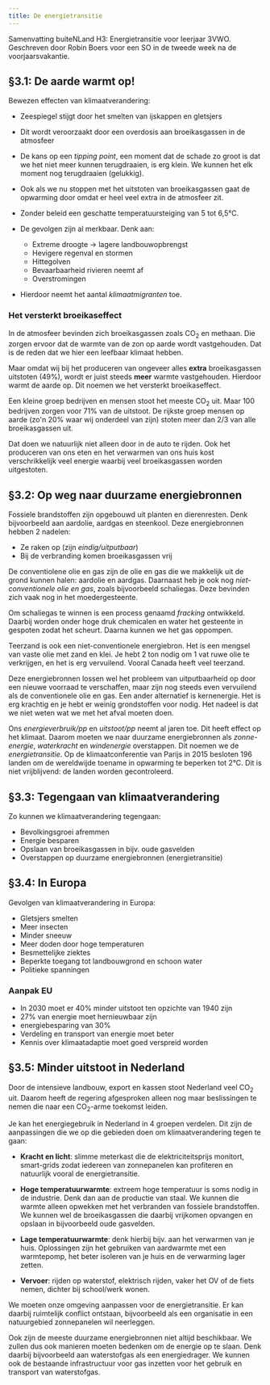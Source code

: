 ```yaml
---
title: De energietransitie
---
```


Samenvatting buiteNLand H3: Energietransitie voor leerjaar 3VWO. Geschreven door Robin Boers voor een SO in de tweede week na de voorjaarsvakantie.

## §3.1: De aarde warmt op!

Bewezen effecten van klimaatverandering:

- Zeespiegel stijgt door het smelten van ijskappen en gletsjers

- Dit wordt veroorzaakt door een overdosis aan broeikasgassen in de atmosfeer

- De kans op een _tipping point_, een moment dat de schade zo groot is dat we het niet meer kunnen terugdraaien, is erg klein. We kunnen het elk moment nog terugdraaien (gelukkig).

- Ook als we nu stoppen met het uitstoten van broeikasgassen gaat de opwarming door omdat er heel veel extra in de atmosfeer zit.

- Zonder beleid een geschatte temperatuursteiging van 5 tot 6,5°C.

- De gevolgen zijn al merkbaar. Denk aan:
  - Extreme droogte →︎ lagere landbouwopbrengst
  - Hevigere regenval en stormen
  - Hittegolven
  - Bevaarbaarheid rivieren neemt af
  - Overstromingen
- Hierdoor neemt het aantal _klimaatmigranten_ toe.

### Het versterkt broeikaseffect

In de atmosfeer bevinden zich broeikasgassen zoals CO<sub>2</sub> en methaan. Die zorgen ervoor dat de warmte van de zon op aarde wordt vastgehouden. Dat is de reden dat we hier een leefbaar klimaat hebben.

Maar omdat wij bij het produceren van ongeveer alles **extra** broeikasgassen uitstoten (49%), wordt er juist steeds **meer** warmte vastgehouden. Hierdoor warmt de aarde op. Dit noemen we het versterkt broeikaseffect.

Een kleine groep bedrijven en mensen stoot het meeste CO<sub>2</sub> uit. Maar 100 bedrijven zorgen voor 71% van de uitstoot. De rijkste groep mensen op aarde (zo'n 20% waar wij onderdeel van zijn) stoten meer dan 2/3 van alle broeikasgassen uit.

Dat doen we natuurlijk niet alleen door in de auto te rijden. Ook het produceren van ons eten en het verwarmen van ons huis kost verschrikkelijk veel energie waarbij veel broeikasgassen worden uitgestoten.

## §3.2: Op weg naar duurzame energiebronnen

Fossiele brandstoffen zijn opgebouwd uit planten en dierenresten. Denk bijvoorbeeld aan aardolie, aardgas en steenkool. Deze energiebronnen hebben 2 nadelen:

- Ze raken op (zijn _eindig/uitputbaar_)
- Bij de verbranding komen broeikasgassen vrij

De conventiolene olie en gas zijn de olie en gas die we makkelijk uit de grond kunnen halen: aardolie en aardgas. Daarnaast heb je ook nog _niet-conventionele olie en gas_, zoals bijvoorbeeld schaliegas. Deze bevinden zich vaak nog in het moedergesteente.

Om schaliegas te winnen is een process genaamd _fracking_ ontwikkeld. Daarbij worden onder hoge druk chemicalen en water het gesteente in gespoten zodat het scheurt. Daarna kunnen we het gas oppompen.

Teerzand is ook een niet-conventionele energiebron. Het is een mengsel van vaste olie met zand en klei. Je hebt 2 ton nodig om 1 vat ruwe olie te verkrijgen, en het is erg vervuilend. Vooral Canada heeft veel teerzand.

Deze energiebronnen lossen wel het probleem van uitputbaarheid op door een nieuwe voorraad te verschaffen, maar zijn nog steeds even vervuilend als de conventionele olie en gas. Een ander alternatief is kernenergie. Het is erg krachtig en je hebt er weinig grondstoffen voor nodig. Het nadeel is dat we niet weten wat we met het afval moeten doen.

Ons _energieverbruik/pp_ en _uitstoot/pp_ neemt al jaren toe. Dit heeft effect op het klimaat. Daarom moeten we naar duurzame energiebronnen als _zonne-energie_, _waterkracht_ en _windenergie_ overstappen. Dit noemen we de _energietransitie_. Op de klimaatconferentie van Parijs in 2015 besloten 196 landen om de wereldwijde toename in opwarming te beperken tot 2°C. Dit is niet vrijblijvend: de landen worden gecontroleerd.

## §3.3: Tegengaan van klimaatverandering

Zo kunnen we klimaatverandering tegengaan:

- Bevolkingsgroei afremmen
- Energie besparen
- Opslaan van broeikasgassen in bijv. oude gasvelden
- Overstappen op duurzame energiebronnen (energietransitie)

## §3.4: In Europa

Gevolgen van klimaatverandering in Europa:

- Gletsjers smelten
- Meer insecten
- Minder sneeuw
- Meer doden door hoge temperaturen
- Besmettelijke ziektes
- Beperkte toegang tot landbouwgrond en schoon water
- Politieke spanningen

### Aanpak EU

- In 2030 moet er 40% minder uitstoot ten opzichte van 1940 zijn
- 27% van energie moet hernieuwbaar zijn
- energiebesparing van 30%
- Verdeling en transport van energie moet beter
- Kennis over klimaatadaptie moet goed verspreid worden

## §3.5: Minder uitstoot in Nederland

Door de intensieve landbouw, export en kassen stoot Nederland veel CO<sub>2</sub> uit. Daarom heeft de regering afgesproken alleen nog maar beslissingen te nemen die naar een CO<sub>2</sub>-arme toekomst leiden.

Je kan het energiegebruik in Nederland in 4 groepen verdelen. Dit zijn de aanpassingen die we op die gebieden doen om klimaatverandering tegen te gaan:

- **Kracht en licht**: slimme meterkast die de elektriciteitsprijs monitort, smart-grids zodat iedereen van zonnepanelen kan profiteren en natuurlijk vooral de energietransitie.

- **Hoge temperatuurwarmte**: extreem hoge temperatuur is soms nodig in de industrie. Denk dan aan de productie van staal. We kunnen die warmte alleen opwekken met het verbranden van fossiele brandstoffen. We kunnen wel de broeikasgassen die daarbij vrijkomen opvangen en opslaan in bijvoorbeeld oude gasvelden.

- **Lage temperatuurwarmte**: denk hierbij bijv. aan het verwarmen van je huis. Oplossingen zijn het gebruiken van aardwarmte met een warmtepomp, het beter isoleren van je huis en de verwarming lager zetten.

- **Vervoer**: rijden op waterstof, elektrisch rijden, vaker het OV of de fiets nemen, dichter bij school/werk wonen.

We moeten onze omgeving aanpassen voor de energietransitie. Er kan daarbij ruimtelijk conflict ontstaan, bijvoorbeeld als een organisatie in een natuurgebied zonnepanelen wil neerleggen.

Ook zijn de meeste duurzame energiebronnen niet altijd beschikbaar. We zullen dus ook manieren moeten bedenken om de energie op te slaan. Denk daarbij bijvoorbeeld aan waterstofgas als een energiedrager. We kunnen ook de bestaande infrastructuur voor gas inzetten voor het gebruik en transport van waterstofgas.
